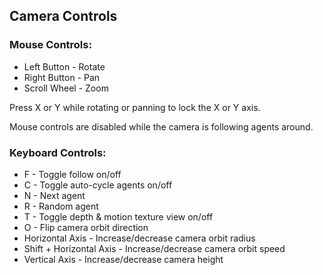 
## Camera Controls

### Mouse Controls:

* Left Button - Rotate
* Right Button - Pan
* Scroll Wheel - Zoom

Press X or Y while rotating or panning to lock the X or Y axis. 

Mouse controls are disabled while the camera is following agents around.

### Keyboard Controls: 

* F - Toggle follow on/off
* C - Toggle auto-cycle agents on/off
* N - Next agent
* R - Random agent
* T - Toggle depth & motion texture view on/off
* O - Flip camera orbit direction
* Horizontal Axis - Increase/decrease camera orbit radius
* Shift + Horizontal Axis - Increase/decrease camera orbit speed
* Vertical Axis - Increase/decrease camera height

